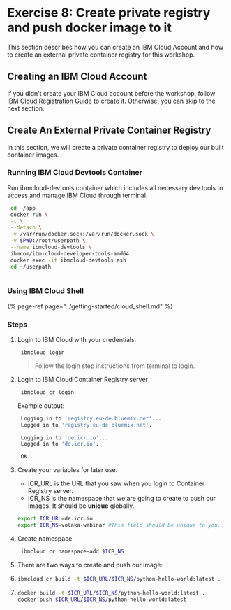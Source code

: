 # Exercise 8: Create private registry and push docker image to it

This section describes how you can create an IBM Cloud Account and how to create an external private container registry for this workshop.

## Creating an IBM Cloud Account

If you didn't create your IBM Cloud account before the workshop, follow [IBM Cloud Registration Guide](https://app.gitbook.com/@volaka/s/ibm-cloud-registration/) to create it. Otherwise, you can skip to the next section.

## Create An External Private Container Registry

In this section, we will create a private container registry to deploy our built container images.

### Running IBM Cloud Devtools Container

Run ibmcloud-devtools container which includes all necessary dev tools to access and manage IBM Cloud through terminal.

```bash
 cd ~/app
 docker run \
 -t \
 --detach \
 -v /var/run/docker.sock:/var/run/docker.sock \
 -v $PWD:/root/userpath \
 --name ibmcloud-devtools \
 ibmcom/ibm-cloud-developer-tools-amd64
 docker exec -it ibmcloud-devtools ash
 cd ~/userpath
 
```

### Using IBM Cloud Shell

{% page-ref page="../getting-started/cloud\_shell.md" %}

### Steps

1. Login to IBM Cloud with your credentials.

   ```bash
    ibmcloud login
   ```

   > Follow the login step instructions from terminal to login.

2. Login to IBM Cloud Container Registry server

   ```bash
    ibmcloud cr login
   ```

   Example output:

   ```bash
    Logging in to 'registry.eu-de.bluemix.net'...
    Logged in to 'registry.eu-de.bluemix.net'.

    Logging in to 'de.icr.io'...
    Logged in to 'de.icr.io'.

    OK
   ```

3. Create your variables for later use.

   * ICR\_URL is the URL that you saw when you login to Container Registry server.
   * ICR\_NS is the namespace that we are going to create to push our images. It should be **unique** globally.

   ```bash
   export ICR_URL=de.icr.io
   export ICR_NS=volaka-webinar #This field should be unique to you.
   ```

4. Create namespace

   ```bash
    ibmcloud cr namespace-add $ICR_NS
   ```

5. There are two ways to create and push our image:
6. ```bash
   ibmcloud cr build -t $ICR_URL/$ICR_NS/python-hello-world:latest .
   ```
7. ```bash
   docker build -t $ICR_URL/$ICR_NS/python-hello-world:latest . 
   docker push $ICR_URL/$ICR_NS/python-hello-world:latest
   ```

